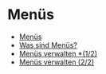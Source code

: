 # Menüs

  - [Menüs](./00_teaser.md) 
  - [Was sind Menüs?](./01_what_are_menus.md) 
  - [Menüs verwalten *(1/2)](./02_manage_1.md) 
  - [Menüs verwalten (2/2)](./02_manage_2.md) 
